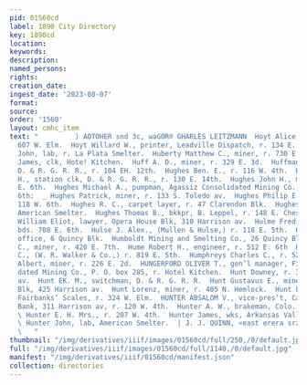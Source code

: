 ```yaml
---
pid: 01560cd
label: 1890 City Directory
key: 1890cd
location: 
keywords: 
description: 
named_persons: 
rights: 
creation_date: 
ingest_date: '2023-08-07'
format: 
source: 
order: '1560'
layout: cmhc_item
text: "         ) AOTOHER snd 3c, waGOR® GHARLES LEITZMANN  Hoyt Alice S. Mrs., r.
  607 W. Elm.  Hoyt Willard W., printer, Leadville Dispatch, r. 134 E. 5th.  Hubaker
  John, lab, r. La Plata Smelter.  Huberty Matthew C., miner, r. 730 E. 5th.  Hudson
  James, clk, Hote! Kitchen.  Huff A. D., miner, r. 329 E. 3d.  Huffman T. J., conductor,
  D. & R. G. R. R., r. 104 EH. 12th.  Hughes Ben. E., r. 116 W. 4th.  Hughes James
  H., station clk, D. & R. G. R. R., r. 130 E. 14th.  Hughes John H., mining, r. 528
  E. 6th.  Hughes Michael A., pumpman, Agassiz Consolidated Mining Co., r. 230 BE.
  6th:  _ Hughes Patrick, miner, r. 133 S. Toledo av.  Hughes Philip E., physician,
  118 W. 6th.  Hughes R. C., carpet layer, r. 47 Clarendon Blk.  Hughes Thomas, roaster,
  American Smelter.  Hughes Thomas B., bkkpr, B. Leppel, r. 148 E. Chestnut.  Hugo
  William Eliot, lawyer, Opera House Blk, 310 Harrison av.  Hulme Fred, engineer,
  bds. 708 E. 6th.  Hulse J. Alex., (Mullen & Hulse,) r. 118 E. 5th.  Humboldt Mine,
  office, 6 Quincy Blk.  Humboldt Mining and Smelting Co., 26 Quincy Blk.  Hume John
  C., miner, r. 420 E. 7th.  Hume Robert H., engineer, r. 512 E. 6th  Humoller E.
  C., (W. R. Walker & Co.,) r. 819 E. 5th.  Humphreys Charles C., r. 520 E. 6th.  Hundchen
  Albert, miner, r. 226 E. 2d.  HUNGERFORD OLIVER T., gen’l manager, Fitzhugh Consoli-
  dated Mining Co., P. O. box 285, r. Hotel Kitchen.  Hunt Downey, r. 319 Harrison
  av.  Hunt EK. M., switchman, D. & R. G. R. R.  Hunt Gustavus E., miner, r. 12 Union
  Blk, 425 Harrison av.  Hunt Lorenz, miner, r. 405 N. Hemlock.  Hunt Lyman G., agt,
  Fairbanks’ Scales, r. 324 W. Elm.  HUNTER ABSALOM V., vice-pres’t, Carbonate National
  Bank, 311 Harrison av, r. 120 W. 4th.  Hunter A. W., brakeman, Colo. Midland Ry.
  \ Hunter E. H. Mrs., r. 207 W. 4th.  Hunter James, wks, Arkansas Valley Smelter.
  \ Hunter John, lab, American Smelter.  | J. J. QUINN, «east erera srzzzr. GRAINING
  \   "
thumbnail: "/img/derivatives/iiif/images/01560cd/full/250,/0/default.jpg"
full: "/img/derivatives/iiif/images/01560cd/full/1140,/0/default.jpg"
manifest: "/img/derivatives/iiif/01560cd/manifest.json"
collection: directories
---
```


